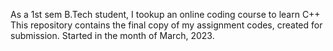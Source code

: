 As a 1st sem B.Tech student, I tookup an online coding course to learn C++
This repository contains the final copy of my assignment codes, created for submission.
Started in the month of March, 2023.
